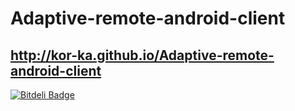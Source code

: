 # Adaptive-remote-android-client

http://kor-ka.github.io/Adaptive-remote-android-client
---


[![Bitdeli Badge](https://d2weczhvl823v0.cloudfront.net/kor-ka/adaptive-remote-android-client/trend.png)](https://bitdeli.com/free "Bitdeli Badge")

